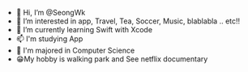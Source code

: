- 👋 Hi, I’m @SeongWk
- 👀 I’m interested in app, Travel, Tea, Soccer, Music, blablabla .. etc!!
- 🌱 I’m currently learning Swift with Xcode
- 📫 I'm studying App
- 📖 I'm majored in Computer Science
- 😁My hobby is walking park and See netflix documentary
<!---
SeongWk/SeongWk is a ✨ special ✨ repository because its `README.md` (this file) appears on your GitHub profile.
You can click the Preview link to take a look at your changes.
--->
